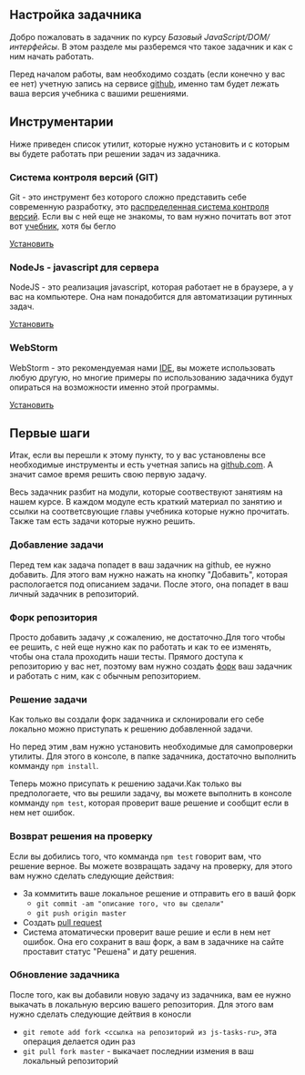 ## Настройка задачника ##

Добро пожаловать в задачник по курсу *Базовый JavaScript/DOM/интерфейсы*.
В этом разделе мы разберемся что такое задачник и как с ним начать работать.

Перед началом работы, вам необходимо создать (если конечно у вас ее нет) учетную запись на сервисе  [github](https://github.com/),
именно там будет лежать ваша версия учебника с вашими решениями.

## Инструментарии ##
Ниже приведен список утилит, которые нужно установить
и с которым вы будете работать при решении задач из задачника.

### Система контроля версий (GIT) ###
Git - это инструмент без которого сложно представить себе
современную разработку, это [распределенная система контроля версий](https://ru.wikipedia.org/wiki/Git).
Если вы с ней еще не знакомы, то вам нужно почитать вот этот вот [учебник](https://git-scm.com/book/ru/v1/%D0%92%D0%B2%D0%B5%D0%B4%D0%B5%D0%BD%D0%B8%D0%B5-%D0%9E%D1%81%D0%BD%D0%BE%D0%B2%D1%8B-Git), хотя бы бегло

[Установить](https://git-scm.com/book/en/v2/Getting-Started-Installing-Git)

### NodeJs - javascript для сервера ###
NodeJS - это реализация javascript, которая работает не в браузере, а у вас на компьютере.
Она нам понадобится для автоматизации рутинных задач.

[Установить](https://nodejs.org/en/download/)

### WebStorm ###
WebStorm - это рекомендуемая нами [IDE](https://ru.wikipedia.org/wiki/%D0%98%D0%BD%D1%82%D0%B5%D0%B3%D1%80%D0%B8%D1%80%D0%BE%D0%B2%D0%B0%D0%BD%D0%BD%D0%B0%D1%8F_%D1%81%D1%80%D0%B5%D0%B4%D0%B0_%D1%80%D0%B0%D0%B7%D1%80%D0%B0%D0%B1%D0%BE%D1%82%D0%BA%D0%B8),
вы можете использовать любую другую,
но многие примеры по использованию задачника будут
опираться на возможности именно этой программы.

[Установить](https://www.jetbrains.com/webstorm/)

## Первые шаги ##

Итак, если вы перешли к этому пункту, то у вас установлены все необходимые инструменты
и есть учетная запись на [github.com](https://github.com). А значит самое время
решить свою первую задачу.

Весь задачник разбит на модули, которые соотвествуют занятиям на нашем курсе.
В каждом модуле есть краткий материал по занятию и ссылки на соответсвующие главы учебника
которые нужно прочитать. Также там есть задачи которые нужно решить.


### Добавление задачи ###

Перед тем как задача попадет в ваш задачник на github, ее нужно добавить.
Для этого вам нужно нажать на кнопку "Добавить", которая распологается под описанием задачи.
После этого, она попадет в ваш личный задачник в репозиторий.

### Форк репозитория ###

Просто добавить задачу ,к сожалению, не достаточно.Для того чтобы ее решить, с ней еще нужно как по работать
и как то ее изменять, чтобы она стала проходить наши тесты. Прямого доступа к репозиторию у вас нет, поэтому вам нужно
создать [форк](https://git-scm.com/book/ru/v2/GitHub-%D0%92%D0%BD%D0%B5%D1%81%D0%B5%D0%BD%D0%B8%D0%B5-%D1%81%D0%BE%D0%B1%D1%81%D1%82%D0%B2%D0%B5%D0%BD%D0%BD%D0%BE%D0%B3%D0%BE-%D0%B2%D0%BA%D0%BB%D0%B0%D0%B4%D0%B0-%D0%B2-%D0%BF%D1%80%D0%BE%D0%B5%D0%BA%D1%82%D1%8B)
ваш задачник и работать с ним, как с обычным репозиторием.

### Решение задачи ###

Как только вы создали форк задачника и склонировали его себе локально можно
приступать к решению добавленной задачи.

Но перед этим ,вам нужно установить необходимые для самопроверки утилиты.
Для этого в консоле, в папке задачника, достаточно выполнить комманду `npm install`.

Теперь можно присупать к решению задачи.Как только вы предпологаете, что вы решили задачу,
вы можете выполнить в консоле комманду `npm test`, которая проверит ваше решение и сообщит если в нем нет ошибок.


### Возврат решения на проверку ###

Если вы добились того, что комманда `npm test` говорит вам, что решение верное.
Вы можете возвращать задачу на проверку, для этого вам нужно сделать следующие действия:

- За коммитить ваше локальное решение и отправить его в вашй форк
    - `git commit -am "описание того, что вы сделали"`
    - `git push origin master`
- Создать [pull request](http://ivan.rolik.name/2013/01/29/pull-request-without-fork-github/)
- Система атоматически проверит ваше решие и если в нем нет ошибок. Она его сохранит в ваш форк, а вам в задачнике на сайте проставит статус "Решена" и дату решения.

### Обновление задачника ###

После того, как вы добавили новую задачу из задачника, вам ее нужно выкачать
в локальную версию вашего репозитория. Для этого вам нужно сделать следующие дейтвия в коносли

- `git remote add fork <ссылка на репозиторий из js-tasks-ru>`, эта операция делается один раз
- `git pull fork master` - выкачает последнии измения в ваш локальный репозиторий















